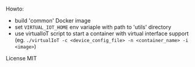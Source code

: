 Howto:
* build 'common' Docker image
* set `VIRTUAL_IOT_HOME` env variaple with path to 'utils' directory
* use virtualIoT script to start a container with virtual interface support (eg. `./virtualIoT -c <device_config_file> -n <container_name> -i <image>`)

License MIT
